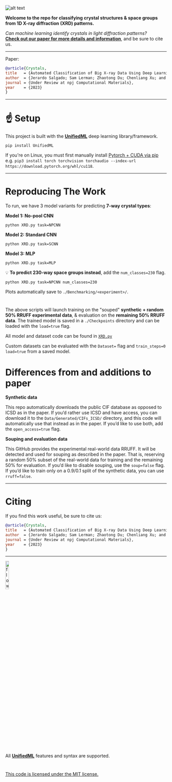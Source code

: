 ![alt text](https://i.imgur.com/0Qp4YOb.png)

**Welcome to the repo for classifying crystal structures & space groups from 1D X-ray diffraction (XRD) patterns.**

*Can machine learning identify crystals in light diffraction patterns?* </br>
**[Check out our paper for more details and information]()**, and be sure to cite us.
 
---

Paper:

```bibtex
@article{Crystals,
title   = {Automated Classification of Big X-ray Data Using Deep Learning Models},
author  = {Jerardo Salgado; Sam Lerman; Zhaotong Du; Chenliang Xu; and Niaz Abdolrahim},
journal = {Under Review at npj Computational Materials},
year    = {2023}
}
```

---

# :point_up: Setup

This project is built with the **[UnifiedML](https://github.com/AGI-init/UnifiedML)** deep learning library/framework.

```console
pip install UnifiedML
```

If you're on Linux, you must first manually install [Pytorch + CUDA via pip](https://pytorch.org/get-started/locally/) e.g. ```pip3 install torch torchvision torchaudio --index-url https://download.pytorch.org/whl/cu118```.

---

# Reproducing The Work

To run, we have 3 model variants for predicting **7-way crystal types**:

**Model 1: No-pool CNN**

```console
python XRD.py task=NPCNN
```

**Model 2: Standard CNN**

```console
python XRD.py task=SCNN
```

**Model 3: MLP**

```console
python XRD.py task=MLP
```

:bulb: **To predict 230-way space groups instead**, add the ```num_classes=230``` flag.

```console
python XRD.py task=NPCNN num_classes=230
```

Plots automatically save to ```./Benchmarking/<experiment>/```.

#

The above scripts will launch training on the "souped" **synthetic + random 50% RRUFF experimental data**, & evaluation on the **remaining 50% RRUFF data**. The trained model is saved in a ```./Checkpoints``` directory and can be loaded with the ```load=true``` flag.

All model and dataset code can be found in [```XRD.py```](XRD.py)

Custom datasets can be evaluated with the ```Dataset=``` flag and ```train_steps=0 load=true``` from a saved model.

# Differences from and additions to paper

**Synthetic data**

This repo automatically downloads the public CIF database as opposed to ICSD as in the paper. If you’d rather use ICSD and have access, you can download it to the ```Data/Generated/CIFs_ICSD/``` directory, and this code will automatically use that instead as in the paper. If you’d like to use both, add the ```open_access=true``` flag.

**Souping and evaluation data**

This GitHub provides the experimental real-world data RRUFF. It will be detected and used for souping as described in the paper. That is, reserving a random 50% subset of the real-world data for training and the remaining 50% for evaluation. If you’d like to disable souping, use the ```soup=false``` flag. If you’d like to train only on a 0.9/0.1 split of the synthetic data, you can use ```rruff=false```.

---

# Citing

If you find this work useful, be sure to cite us:

```bibtex
@article{Crystals,
title   = {Automated Classification of Big X-ray Data Using Deep Learning Models},
author  = {Jerardo Salgado; Sam Lerman; Zhaotong Du; Chenliang Xu; and Niaz Abdolrahim},
journal = {Under Review at npj Computational Materials},
year    = {2023}
}
```

---

<a href="http://www.github.com/AGI-init/UnifiedML" target="_blank">
<img width="15%" alt="flowchart" src="https://i.imgur.com/Ya9FpIJ.png">
</a>

All **[UnifiedML](https://github.com/AGI-init/UnifiedML)** features and syntax are supported.

#

[This code is licensed under the MIT license.](MIT_LICENSE)